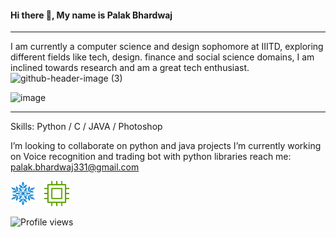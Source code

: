 #### Hi there 👋, My name is Palak Bhardwaj

---------------------------------------------------------------------------------------------------------------------------------------------------

I am currently a computer science and design sophomore at IIITD, exploring different fields like tech, design. finance and social science domains, I am inclined towards research and am a great tech enthusiast.
![github-header-image (3)](https://github.com/palak-b19/palak-b19/assets/119069053/369173c3-42a5-47c9-b37f-cad9deb2ac1c)

![image](https://github.com/palak-b19/palak-b19/assets/119069053/85005c3b-10ed-4d35-b0a2-3022f6cc1017)




----------------------------------------------------------------------------------------------------------------------------------------------------


Skills: Python / C / JAVA / Photoshop


I’m looking to collaborate on python and java projects 
 I’m currently working on Voice recognition and trading bot with python libraries
reach me: palak.bhardwaj331@gmail.com


<a href='https://archiveprogram.github.com/'><img src='https://raw.githubusercontent.com/acervenky/animated-github-badges/master/assets/acbadge.gif' width='40' height='40'></a> <a href='https://docs.github.com/en/developers'><img src='https://raw.githubusercontent.com/acervenky/animated-github-badges/master/assets/devbadge.gif' width='40' height='40'></a> 





![Profile views](https://gpvc.arturio.dev/palak-b19)  


